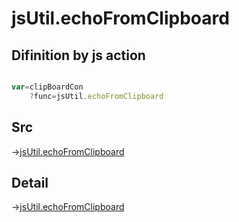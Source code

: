 # jsUtil.echoFromClipboard

## Difinition by js action

```js.js

var=clipBoardCon
	?func=jsUtil.echoFromClipboard

```

## Src

->[jsUtil.echoFromClipboard](https://github.com/puutaro/CommandClick/blob/master/app/src/main/java/com/puutaro/commandclick/fragment_lib/terminal_fragment/js_interface/JsUtil.kt#L34)

## Detail

->[jsUtil.echoFromClipboard](https://github.com/puutaro/CommandClick/blob/master/md/developer/js_interface/details/JsUtil/echoFromClipboard.md)
